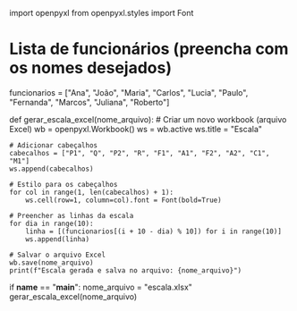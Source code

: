 import openpyxl
from openpyxl.styles import Font

# Lista de funcionários (preencha com os nomes desejados)
funcionarios = ["Ana", "João", "Maria", "Carlos", "Lucia", 
                "Paulo", "Fernanda", "Marcos", "Juliana", "Roberto"]

def gerar_escala_excel(nome_arquivo):
    # Criar um novo workbook (arquivo Excel)
    wb = openpyxl.Workbook()
    ws = wb.active
    ws.title = "Escala"

    # Adicionar cabeçalhos
    cabecalhos = ["P1", "Q", "P2", "R", "F1", "A1", "F2", "A2", "C1", "M1"]
    ws.append(cabecalhos)

    # Estilo para os cabeçalhos
    for col in range(1, len(cabecalhos) + 1):
        ws.cell(row=1, column=col).font = Font(bold=True)

    # Preencher as linhas da escala
    for dia in range(10):
        linha = [(funcionarios[(i + 10 - dia) % 10]) for i in range(10)]
        ws.append(linha)

    # Salvar o arquivo Excel
    wb.save(nome_arquivo)
    print(f"Escala gerada e salva no arquivo: {nome_arquivo}")

if __name__ == "__main__":
    nome_arquivo = "escala.xlsx"
    gerar_escala_excel(nome_arquivo)
